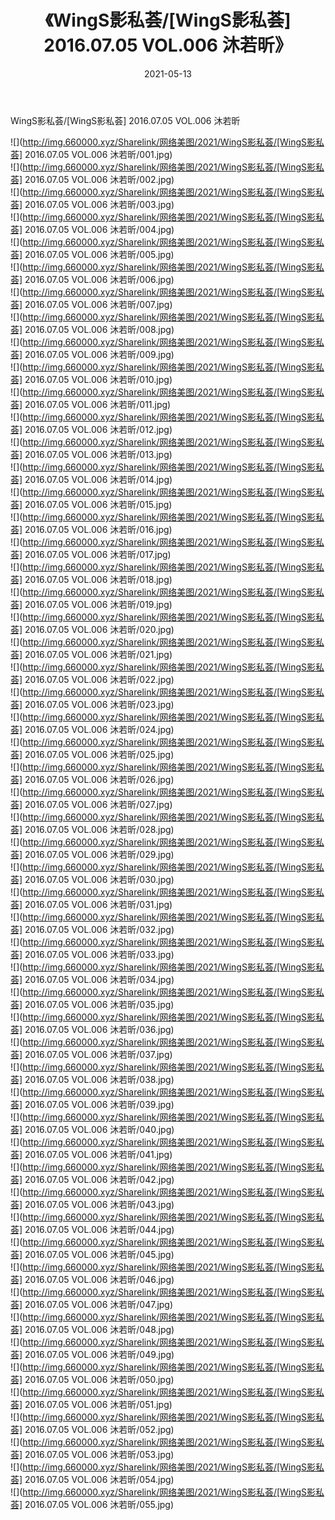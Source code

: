 ﻿---
layout: post
title:  《WingS影私荟/[WingS影私荟] 2016.07.05 VOL.006 沐若昕》
date:   2021-05-13
img: http://img.660000.xyz/Sharelink/网络美图/2021/WingS影私荟/[WingS影私荟] 2016.07.05 VOL.006 沐若昕/000.jpg
categories: [美女, 清纯, 唯美]
---

WingS影私荟/[WingS影私荟] 2016.07.05 VOL.006 沐若昕

 ![](http://img.660000.xyz/Sharelink/网络美图/2021/WingS影私荟/[WingS影私荟] 2016.07.05 VOL.006 沐若昕/001.jpg) <br>![](http://img.660000.xyz/Sharelink/网络美图/2021/WingS影私荟/[WingS影私荟] 2016.07.05 VOL.006 沐若昕/002.jpg) <br>![](http://img.660000.xyz/Sharelink/网络美图/2021/WingS影私荟/[WingS影私荟] 2016.07.05 VOL.006 沐若昕/003.jpg) <br>![](http://img.660000.xyz/Sharelink/网络美图/2021/WingS影私荟/[WingS影私荟] 2016.07.05 VOL.006 沐若昕/004.jpg) <br>![](http://img.660000.xyz/Sharelink/网络美图/2021/WingS影私荟/[WingS影私荟] 2016.07.05 VOL.006 沐若昕/005.jpg) <br>![](http://img.660000.xyz/Sharelink/网络美图/2021/WingS影私荟/[WingS影私荟] 2016.07.05 VOL.006 沐若昕/006.jpg) <br>![](http://img.660000.xyz/Sharelink/网络美图/2021/WingS影私荟/[WingS影私荟] 2016.07.05 VOL.006 沐若昕/007.jpg) <br>![](http://img.660000.xyz/Sharelink/网络美图/2021/WingS影私荟/[WingS影私荟] 2016.07.05 VOL.006 沐若昕/008.jpg) <br>![](http://img.660000.xyz/Sharelink/网络美图/2021/WingS影私荟/[WingS影私荟] 2016.07.05 VOL.006 沐若昕/009.jpg) <br>![](http://img.660000.xyz/Sharelink/网络美图/2021/WingS影私荟/[WingS影私荟] 2016.07.05 VOL.006 沐若昕/010.jpg) <br>![](http://img.660000.xyz/Sharelink/网络美图/2021/WingS影私荟/[WingS影私荟] 2016.07.05 VOL.006 沐若昕/011.jpg) <br>![](http://img.660000.xyz/Sharelink/网络美图/2021/WingS影私荟/[WingS影私荟] 2016.07.05 VOL.006 沐若昕/012.jpg) <br>![](http://img.660000.xyz/Sharelink/网络美图/2021/WingS影私荟/[WingS影私荟] 2016.07.05 VOL.006 沐若昕/013.jpg) <br>![](http://img.660000.xyz/Sharelink/网络美图/2021/WingS影私荟/[WingS影私荟] 2016.07.05 VOL.006 沐若昕/014.jpg) <br>![](http://img.660000.xyz/Sharelink/网络美图/2021/WingS影私荟/[WingS影私荟] 2016.07.05 VOL.006 沐若昕/015.jpg) <br>![](http://img.660000.xyz/Sharelink/网络美图/2021/WingS影私荟/[WingS影私荟] 2016.07.05 VOL.006 沐若昕/016.jpg) <br>![](http://img.660000.xyz/Sharelink/网络美图/2021/WingS影私荟/[WingS影私荟] 2016.07.05 VOL.006 沐若昕/017.jpg) <br>![](http://img.660000.xyz/Sharelink/网络美图/2021/WingS影私荟/[WingS影私荟] 2016.07.05 VOL.006 沐若昕/018.jpg) <br>![](http://img.660000.xyz/Sharelink/网络美图/2021/WingS影私荟/[WingS影私荟] 2016.07.05 VOL.006 沐若昕/019.jpg) <br>![](http://img.660000.xyz/Sharelink/网络美图/2021/WingS影私荟/[WingS影私荟] 2016.07.05 VOL.006 沐若昕/020.jpg) <br>![](http://img.660000.xyz/Sharelink/网络美图/2021/WingS影私荟/[WingS影私荟] 2016.07.05 VOL.006 沐若昕/021.jpg) <br>![](http://img.660000.xyz/Sharelink/网络美图/2021/WingS影私荟/[WingS影私荟] 2016.07.05 VOL.006 沐若昕/022.jpg) <br>![](http://img.660000.xyz/Sharelink/网络美图/2021/WingS影私荟/[WingS影私荟] 2016.07.05 VOL.006 沐若昕/023.jpg) <br>![](http://img.660000.xyz/Sharelink/网络美图/2021/WingS影私荟/[WingS影私荟] 2016.07.05 VOL.006 沐若昕/024.jpg) <br>![](http://img.660000.xyz/Sharelink/网络美图/2021/WingS影私荟/[WingS影私荟] 2016.07.05 VOL.006 沐若昕/025.jpg) <br>![](http://img.660000.xyz/Sharelink/网络美图/2021/WingS影私荟/[WingS影私荟] 2016.07.05 VOL.006 沐若昕/026.jpg) <br>![](http://img.660000.xyz/Sharelink/网络美图/2021/WingS影私荟/[WingS影私荟] 2016.07.05 VOL.006 沐若昕/027.jpg) <br>![](http://img.660000.xyz/Sharelink/网络美图/2021/WingS影私荟/[WingS影私荟] 2016.07.05 VOL.006 沐若昕/028.jpg) <br>![](http://img.660000.xyz/Sharelink/网络美图/2021/WingS影私荟/[WingS影私荟] 2016.07.05 VOL.006 沐若昕/029.jpg) <br>![](http://img.660000.xyz/Sharelink/网络美图/2021/WingS影私荟/[WingS影私荟] 2016.07.05 VOL.006 沐若昕/030.jpg) <br>![](http://img.660000.xyz/Sharelink/网络美图/2021/WingS影私荟/[WingS影私荟] 2016.07.05 VOL.006 沐若昕/031.jpg) <br>![](http://img.660000.xyz/Sharelink/网络美图/2021/WingS影私荟/[WingS影私荟] 2016.07.05 VOL.006 沐若昕/032.jpg) <br>![](http://img.660000.xyz/Sharelink/网络美图/2021/WingS影私荟/[WingS影私荟] 2016.07.05 VOL.006 沐若昕/033.jpg) <br>![](http://img.660000.xyz/Sharelink/网络美图/2021/WingS影私荟/[WingS影私荟] 2016.07.05 VOL.006 沐若昕/034.jpg) <br>![](http://img.660000.xyz/Sharelink/网络美图/2021/WingS影私荟/[WingS影私荟] 2016.07.05 VOL.006 沐若昕/035.jpg) <br>![](http://img.660000.xyz/Sharelink/网络美图/2021/WingS影私荟/[WingS影私荟] 2016.07.05 VOL.006 沐若昕/036.jpg) <br>![](http://img.660000.xyz/Sharelink/网络美图/2021/WingS影私荟/[WingS影私荟] 2016.07.05 VOL.006 沐若昕/037.jpg) <br>![](http://img.660000.xyz/Sharelink/网络美图/2021/WingS影私荟/[WingS影私荟] 2016.07.05 VOL.006 沐若昕/038.jpg) <br>![](http://img.660000.xyz/Sharelink/网络美图/2021/WingS影私荟/[WingS影私荟] 2016.07.05 VOL.006 沐若昕/039.jpg) <br>![](http://img.660000.xyz/Sharelink/网络美图/2021/WingS影私荟/[WingS影私荟] 2016.07.05 VOL.006 沐若昕/040.jpg) <br>![](http://img.660000.xyz/Sharelink/网络美图/2021/WingS影私荟/[WingS影私荟] 2016.07.05 VOL.006 沐若昕/041.jpg) <br>![](http://img.660000.xyz/Sharelink/网络美图/2021/WingS影私荟/[WingS影私荟] 2016.07.05 VOL.006 沐若昕/042.jpg) <br>![](http://img.660000.xyz/Sharelink/网络美图/2021/WingS影私荟/[WingS影私荟] 2016.07.05 VOL.006 沐若昕/043.jpg) <br>![](http://img.660000.xyz/Sharelink/网络美图/2021/WingS影私荟/[WingS影私荟] 2016.07.05 VOL.006 沐若昕/044.jpg) <br>![](http://img.660000.xyz/Sharelink/网络美图/2021/WingS影私荟/[WingS影私荟] 2016.07.05 VOL.006 沐若昕/045.jpg) <br>![](http://img.660000.xyz/Sharelink/网络美图/2021/WingS影私荟/[WingS影私荟] 2016.07.05 VOL.006 沐若昕/046.jpg) <br>![](http://img.660000.xyz/Sharelink/网络美图/2021/WingS影私荟/[WingS影私荟] 2016.07.05 VOL.006 沐若昕/047.jpg) <br>![](http://img.660000.xyz/Sharelink/网络美图/2021/WingS影私荟/[WingS影私荟] 2016.07.05 VOL.006 沐若昕/048.jpg) <br>![](http://img.660000.xyz/Sharelink/网络美图/2021/WingS影私荟/[WingS影私荟] 2016.07.05 VOL.006 沐若昕/049.jpg) <br>![](http://img.660000.xyz/Sharelink/网络美图/2021/WingS影私荟/[WingS影私荟] 2016.07.05 VOL.006 沐若昕/050.jpg) <br>![](http://img.660000.xyz/Sharelink/网络美图/2021/WingS影私荟/[WingS影私荟] 2016.07.05 VOL.006 沐若昕/051.jpg) <br>![](http://img.660000.xyz/Sharelink/网络美图/2021/WingS影私荟/[WingS影私荟] 2016.07.05 VOL.006 沐若昕/052.jpg) <br>![](http://img.660000.xyz/Sharelink/网络美图/2021/WingS影私荟/[WingS影私荟] 2016.07.05 VOL.006 沐若昕/053.jpg) <br>![](http://img.660000.xyz/Sharelink/网络美图/2021/WingS影私荟/[WingS影私荟] 2016.07.05 VOL.006 沐若昕/054.jpg) <br>![](http://img.660000.xyz/Sharelink/网络美图/2021/WingS影私荟/[WingS影私荟] 2016.07.05 VOL.006 沐若昕/055.jpg) <br>